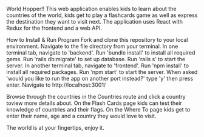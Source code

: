 World Hopper!!
This web application enables kids to learn about the countries of the world, kids get to play a flashcards game as well as express the destination they want to visit next. The application uses React with Redux for the frontend and a web API.

How to Install & Run Program
Fork and clone this repository to your local environment.
Navigate to the file directory from your terminal.
In one terminal tab, navigate to 'backend'.
Run 'bundle install' to install all required gems.
Run 'rails db:migrate' to set up database.
Run 'rails s' to start the server.
In another terminal tab, navigate to 'frontend'.
Run 'npm install' to install all required packages.
Run 'npm start' to start the server. When asked 'would you like to run the app on another port instead?' type 'y' then press enter.
Navigate to http://localhost:3001/

Browse through the countries in the Countries route and click a country toview more details about.
On the Flash Cards page kids can test their knowledge of countries and their flags.
On the Where To page kids get to enter their name, age and a country they would love to visit.

The world is at your fingertips, enjoy it.